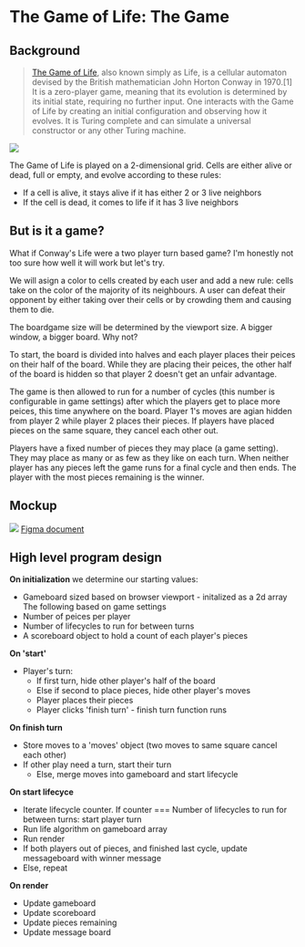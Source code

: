 # The Game of Life: The Game

## Background

> [The Game of Life](https://en.wikipedia.org/wiki/Conway%27s_Game_of_Life), also known simply as Life, is a cellular automaton devised by the British mathematician John Horton Conway in 1970.[1] It is a zero-player game, meaning that its evolution is determined by its initial state, requiring no further input. One interacts with the Game of Life by creating an initial configuration and observing how it evolves. It is Turing complete and can simulate a universal constructor or any other Turing machine.

<img src="https://upload.wikimedia.org/wikipedia/commons/e/e5/Gospers_glider_gun.gif">

The Game of Life is played on a 2-dimensional grid. Cells are either alive or dead, full or empty, and evolve according to these rules:
* If a cell is alive, it stays alive if it has either 2 or 3 live neighbors
* If the cell is dead, it comes to life if it has 3 live neighbors


## But is it a game?

What if Conway's Life were a two player turn based game? I'm honestly not too sure how well it will work but let's try. 

We will asign a color to cells created by each user and add a new rule: cells take on the color of the majority of its neighbours. A user can defeat their opponent by either taking over their cells or by crowding them and causing them to die.

The boardgame size will be determined by the viewport size. A bigger window, a bigger board. Why not?

To start, the board is divided into halves and each player places their peices on their half of the board. While they are placing their peices, the other half of the board is hidden so that player 2 doesn't get an unfair advantage. 

The game is then allowed to run for a number of cycles (this number is configurable in game settings) after which the players get to place more peices, this time anywhere on the board. Player 1's moves are agian hidden from player 2 while player 2 places their pieces. If players have placed pieces on the same square, they cancel each other out. 

Players have a fixed number of pieces they may place (a game setting). They may place as many or as few as they like on each turn. When neither player has any pieces left the game runs for a final cycle and then ends. The player with the most pieces remaining is the winner. 

## Mockup
<img src="Mockup.png">
<a href="https://www.figma.com/file/qr4g6X5nYcG97pEG1GGE64/The-Game-of-Life-The-Game">Figma document</a>

## High level program design

**On initialization** we determine our starting values:
* Gameboard sized based on browser viewport - initalized as a 2d array
The following based on game settings
* Number of peices per player
* Number of lifecycles to run for between turns
* A scoreboard object to hold a count of each player's pieces

**On 'start'** 
* Player's turn:
  * If first turn, hide other player's half of the board
  * Else if second to place pieces, hide other player's moves
  * Player places their pieces
  * Player clicks 'finish turn' - finish turn function runs

**On finish turn**
* Store moves to a 'moves' object (two moves to same square cancel each other)
* If other play need a turn, start their turn
  * Else, merge moves into gameboard and start lifecycle

**On start lifecyce**
* Iterate lifecycle counter. If counter === Number of lifecycles to run for between turns: start player turn
* Run life algorithm on gameboard array
* Run render
* If both players out of pieces, and finished last cycle, update messageboard with winner message
* Else, repeat

**On render**
* Update gameboard
* Update scoreboard
* Update pieces remaining
* Update message board
